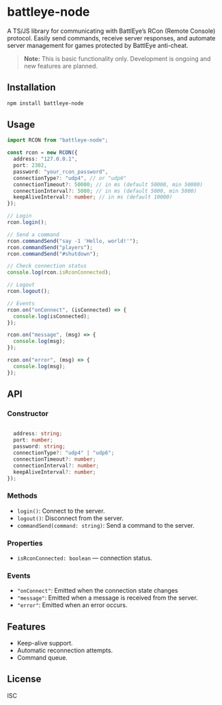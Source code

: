 # battleye-node

A TS/JS library for communicating with BattlEye’s RCon (Remote Console) protocol. Easily send commands, receive server responses, and automate server management for games protected by BattlEye anti-cheat.

> **Note:** This is basic functionality only. Development is ongoing and new features are planned.

## Installation

```sh
npm install battleye-node
```

## Usage

```typescript
import RCON from "battleye-node";

const rcon = new RCON({
  address: "127.0.0.1",
  port: 2302,
  password: "your_rcon_password",
  connectionType?: "udp4", // or "udp6"
  connectionTimeout?: 50000; // in ms (default 50000, min 50000)
  connectionInterval?: 5000; // in ms (default 5000, min 5000)
  keepAliveInterval?: number; // in ms (default 10000)
});

// Login
rcon.login();

// Send a command
rcon.commandSend("say -1 'Hello, world!'");
rcon.commandSend("players");
rcon.commandSend("#shutdown");

// Check connection status
console.log(rcon.isRconConnected);

// Logout
rcon.logout();

// Events
rcon.on("onConnect", (isConnected) => {
  console.log(isConnected);
});

rcon.on("message", (msg) => {
  console.log(msg);
});

rcon.on("error", (msg) => {
  console.log(msg);
});
```

## API

### Constructor

```typescript

  address: string;
  port: number;
  password: string;
  connectionType?: "udp4" | "udp6";
  connectionTimeout?: number;
  connectionInterval?: number;
  keepAliveInterval?: number;
});
```

### Methods

- `login()`: Connect to the server.
- `logout()`: Disconnect from the server.
- `commandSend(command: string)`: Send a command to the server.

### Properties

- `isRconConnected: boolean` — connection status.

### Events

- `"onConnect"`: Emitted when the connection state changes
- `"message"`: Emitted when a message is received from the server.
- `"error"`: Emitted when an error occurs.

## Features

- Keep-alive support.
- Automatic reconnection attempts.
- Command queue.

## License

ISC
